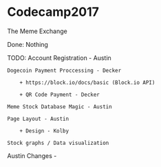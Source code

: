 # Codecamp2017

The Meme Exchange

Done: Nothing

TODO:
	Account Registration - Austin

	Dogecoin Payment Proccessing - Decker

		+ https://block.io/docs/basic (Block.io API)

		+ QR Code Payment - Decker

	Meme Stock Database Magic - Austin

	Page Layout - Austin

		+ Design - Kolby

	Stock graphs / Data visualization


Austin Changes -
